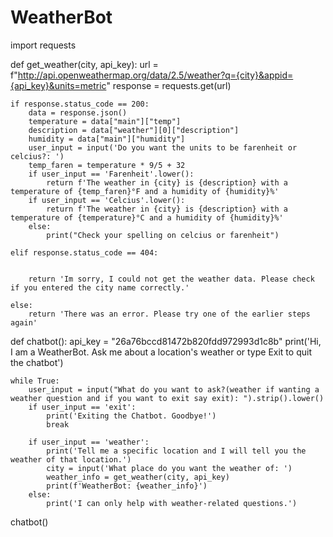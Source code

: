 # WeatherBot
import requests

def get_weather(city, api_key):
    url = f"http://api.openweathermap.org/data/2.5/weather?q={city}&appid={api_key}&units=metric"
    response = requests.get(url)
    
    if response.status_code == 200:
        data = response.json()
        temperature = data["main"]["temp"] 
        description = data["weather"][0]["description"]
        humidity = data["main"]["humidity"]
        user_input = input('Do you want the units to be farenheit or celcius?: ')
        temp_faren = temperature * 9/5 + 32
        if user_input == 'Farenheit'.lower():
            return f'The weather in {city} is {description} with a temperature of {temp_faren}°F and a humidity of {humidity}%'
        if user_input == 'Celcius'.lower():
            return f'The weather in {city} is {description} with a temperature of {temperature}°C and a humidity of {humidity}%'
        else:
            print("Check your spelling on celcius or farenheit")
    
    elif response.status_code == 404:

        
        return 'Im sorry, I could not get the weather data. Please check if you entered the city name correctly.'

    else:
        return 'There was an error. Please try one of the earlier steps again'
        


def chatbot():
    api_key = "26a76bccd81472b820fdd972993d1c8b"
    print('Hi, I am a WeatherBot. Ask me about a location\'s weather or type Exit to quit the chatbot')
    
    while True:  
        user_input = input("What do you want to ask?(weather if wanting a weather question and if you want to exit say exit): ").strip().lower()
        if user_input == 'exit':  
            print('Exiting the Chatbot. Goodbye!')
            break  

        if user_input == 'weather':  
            print('Tell me a specific location and I will tell you the weather of that location.')
            city = input('What place do you want the weather of: ')
            weather_info = get_weather(city, api_key)
            print(f'WeatherBot: {weather_info}')
        else:  
            print('I can only help with weather-related questions.')
            

chatbot()
